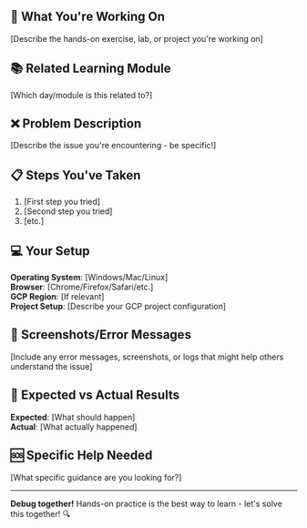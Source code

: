 ## 🔧 What You're Working On
[Describe the hands-on exercise, lab, or project you're working on]

## 📚 Related Learning Module
[Which day/module is this related to?]

## ❌ Problem Description
[Describe the issue you're encountering - be specific!]

## 📋 Steps You've Taken
1. [First step you tried]
2. [Second step you tried]
3. [etc.]

## 💻 Your Setup
**Operating System**: [Windows/Mac/Linux]  
**Browser**: [Chrome/Firefox/Safari/etc.]  
**GCP Region**: [If relevant]  
**Project Setup**: [Describe your GCP project configuration]

## 📸 Screenshots/Error Messages
[Include any error messages, screenshots, or logs that might help others understand the issue]

## 🎯 Expected vs Actual Results
**Expected**: [What should happen]  
**Actual**: [What actually happened]

## 🆘 Specific Help Needed
[What specific guidance are you looking for?]

---

**Debug together!** Hands-on practice is the best way to learn - let's solve this together! 🔍